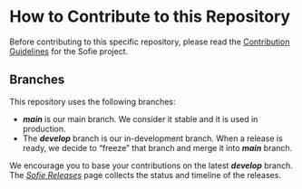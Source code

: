 # How to Contribute to this Repository

Before contributing to this specific repository, please read the [Contribution Guidelines](https://nrkno.github.io/sofie-core/docs/for-developers/contribution-guidelines) for the Sofie project.

## Branches

This repository uses the following branches:

- **_main_** is our main branch. We consider it stable and it is used in production.
- The **_develop_** branch is our in-development branch. When a release is ready, we decide to “freeze” that branch and merge it into **_main_** branch.

We encourage you to base your contributions on the latest **_develop_** branch. The [_Sofie Releases_](https://nrkno.github.io/sofie-core/releases) page collects the status and timeline of the releases.
